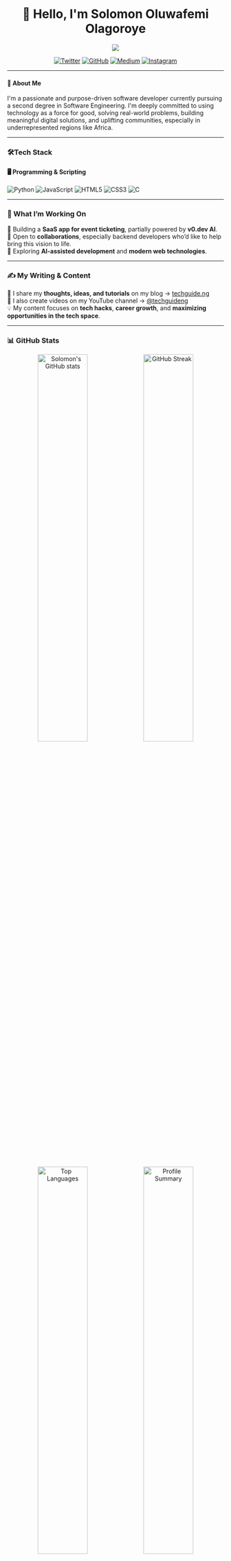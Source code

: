 <!-- Profile README for Solomon Olagoroye -->

<h1 align="center">👋 Hello, I'm Solomon Oluwafemi Olagoroye</h1>

<p align="center">
  <a href="https://techguide.ng">
    <img src="https://readme-typing-svg.herokuapp.com?lines=Software+Engineering+Student;Front-end+Developer;Open+Source+Advocate;Tech+for+Africa+Pilot&center=true&size=22&color=14D919&width=700">
  </a>
</p>
<p align="center">
  <a href="https://x.com/femiwebdev"><img src="https://img.shields.io/badge/Twitter-14D919?style=for-the-badge&logo=twitter&logoColor=black&border_radius=20" alt="Twitter"></a>
  <a href="https://github.com/femiwebdev"><img src="https://img.shields.io/badge/GitHub-D9DBDA?style=for-the-badge&logo=github&logoColor=black&border_radius=20" alt="GitHub"></a>
  <a href="https://medium.com/@femiwebdev"><img src="https://img.shields.io/badge/Medium-D9DBDA??style=for-the-badge&logo=medium&logoColor=black&border_radius=20" alt="Medium"></a>
  <a href="https://instagram.com/femiweb.dev"><img src="https://img.shields.io/badge/Instagram-14D919??style=for-the-badge&logo=instagram&logoColor=black&border_radius=20" alt="Instagram"></a>
</p>

---

#### 🌟 About Me  

I'm a passionate and purpose-driven software developer currently pursuing a second degree in Software Engineering. I'm deeply committed to using technology as a force for good, solving real-world problems, building meaningful digital solutions, and uplifting communities, especially in underrepresented regions like Africa.

---


### 🛠️Tech Stack
#### 🖥️ **Programming & Scripting**
![Python](https://img.shields.io/badge/Python-3776AB?style=for-the-badge&logo=python&logoColor=white)
![JavaScript](https://img.shields.io/badge/JavaScript-F7DF1E?style=for-the-badge&logo=javascript&logoColor=black)
![HTML5](https://img.shields.io/badge/HTML5-E34F26?style=for-the-badge&logo=html5&logoColor=white)
![CSS3](https://img.shields.io/badge/CSS3-1572B6?style=for-the-badge&logo=css3&logoColor=white)
![C](https://img.shields.io/badge/C-00599C?style=for-the-badge&logo=c&logoColor=white)

---

### 🚀 What I’m Working On  

🔭 Building a **SaaS app for event ticketing**, partially powered by **v0.dev AI**.  
👯 Open to **collaborations**, especially backend developers who’d like to help bring this vision to life.  
🧠 Exploring **AI-assisted development** and **modern web technologies**.  

---

### ✍️ My Writing & Content  

📝 I share my **thoughts, ideas, and tutorials** on my blog → [techguide.ng](https://techguide.ng)  
🎥 I also create videos on my YouTube channel → [@techguideng](https://www.youtube.com/@techguideng)  
💡 My content focuses on **tech hacks**, **career growth**, and **maximizing opportunities in the tech space**.

---

### 📊 GitHub Stats  

<p align="center">
  <img src="https://github-readme-stats.vercel.app/api?username=solomonolagoroye&show_icons=true&theme=tokyonight" alt="Solomon's GitHub stats" width="48%">
  <img src="https://github-readme-streak-stats.herokuapp.com/?user=solomonolagoroye&theme=tokyonight" alt="GitHub Streak" width="48%">
</p>

<p align="center">
  <img src="https://github-readme-stats.vercel.app/api/top-langs/?username=solomonolagoroye&layout=compact&theme=tokyonight" alt="Top Languages" width="48%">
  <img src="https://github-profile-summary-cards.vercel.app/api/cards/profile-details?username=solomonolagoroye&theme=tokyonight" alt="Profile Summary" width="48%">
</p>

---

### 💬 Connect With Me  

<p align="center">
  <a href="https://x.com/femiwebdev"><img src="https://img.shields.io/badge/Twitter-1DA1F2?style=for-the-badge&logo=x&logoColor=white" alt="Twitter"></a>
  <a href="https://github.com/femiwebdev"><img src="https://img.shields.io/badge/GitHub-181717?style=for-the-badge&logo=github&logoColor=white" alt="GitHub"></a>
  <a href="https://medium.com/@femiwebdev"><img src="https://img.shields.io/badge/Medium-12100E?style=for-the-badge&logo=medium&logoColor=white" alt="Medium"></a>
  <a href="https://instagram.com/femiweb.dev"><img src="https://img.shields.io/badge/Instagram-E4405F?style=for-the-badge&logo=instagram&logoColor=white" alt="Instagram"></a>
</p>

---

### 🧠 Developer Quote  

> *“The modern developer is a lifelong learner, constantly curious, and never afraid to start again from scratch.”*  
> — Solomon Olagoroye

---

### ⚡ Fun Fact  

I once considered **quitting my job and reducing my social life** just to focus on writing Python tutorials — because nothing says “wild side” like debugging code at 2 a.m. with **lo-fi beats** and **cold garri** by my side. 😄🐍

---

<p align="center">
  <img src="https://komarev.com/ghpvc/?username=solomonolagoroye&color=blue&style=flat-square" alt="Profile Views"/>
</p>

